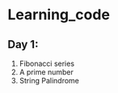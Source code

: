 # Learning_code

## Day 1:
<ol>
  <li>Fibonacci series</li>
  <li>A prime number</li>
  <li>String Palindrome</li>
</ol>

